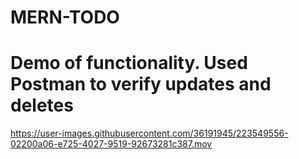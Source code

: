 # MERN-TODO 
# Demo of functionality. Used Postman to verify updates and deletes


https://user-images.githubusercontent.com/36191945/223549556-02200a06-e725-4027-9519-92673281c387.mov

